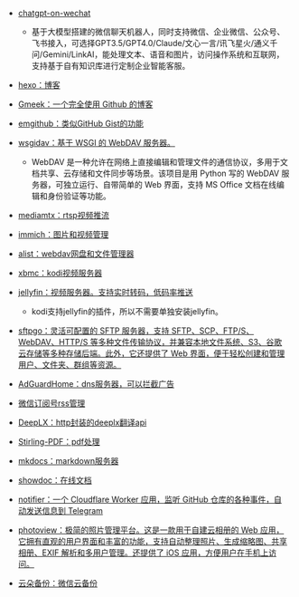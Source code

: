 - [chatgpt-on-wechat](https://github.com/zhayujie/chatgpt-on-wechat)
    - 基于大模型搭建的微信聊天机器人，同时支持微信、企业微信、公众号、飞书接入，可选择GPT3.5/GPT4.0/Claude/文心一言/讯飞星火/通义千问/Gemini/LinkAI，能处理文本、语音和图片，访问操作系统和互联网，支持基于自有知识库进行定制企业智能客服。

- [hexo：博客](https://github.com/hexojs/hexo)

- [Gmeek：一个完全使用 Github 的博客](https://github.com/Meekdai/Gmeek)

- [emgithub：类似GitHub Gist的功能](https://github.com/yusanshi/emgithub)

- [wsgidav：基于 WSGI 的 WebDAV 服务器。](https://github.com/mar10/wsgidav)

    - WebDAV 是一种允许在网络上直接编辑和管理文件的通信协议，多用于文档共享、云存储和文件同步等场景。该项目是用 Python 写的 WebDAV 服务器，可独立运行、自带简单的 Web 界面，支持 MS Office 文档在线编辑和身份验证等功能。

- [mediamtx：rtsp视频推流](https://github.com/bluenviron/mediamtx)

- [immich：图片和视频管理](https://github.com/immich-app/immich)

- [alist：webdav网盘和文件管理器](https://github.com/alist-org/alist)

- [xbmc：kodi视频服务器](https://github.com/xbmc/xbmc)

- [jellyfin：视频服务器。支持实时转码，低码率推送](https://github.com/jellyfin/jellyfin)
    - kodi支持jellyfin的插件，所以不需要单独安装jellyfin。

- [sftpgo：灵活可配置的 SFTP 服务器，支持 SFTP、SCP、FTP/S、WebDAV、HTTP/S 等多种文件传输协议，并兼容本地文件系统、S3、谷歌云存储等多种存储后端。此外，它还提供了 Web 界面，便于轻松创建和管理用户、文件夹、群组等资源。](https://github.com/drakkan/sftpgo)

- [AdGuardHome：dns服务器，可以拦截广告](https://github.com/AdguardTeam/AdGuardHome)

- [微信订阅号rss管理](https://github.com/cooderl/wewe-rss)

- [DeepLX：http封装的deeplx翻译api](https://github.com/OwO-Network/DeepLX)

- [Stirling-PDF：pdf处理](https://github.com/Stirling-Tools/Stirling-PDF)

- [mkdocs：markdown服务器](https://github.com/mkdocs/mkdocs)

- [showdoc：在线文档](https://github.com/star7th/showdoc)

- [notifier：一个 Cloudflare Worker 应用，监听 GitHub 仓库的各种事件，自动发送信息到 Telegram](https://github.com/byodian/notifier)

- [photoview：极简的照片管理平台。这是一款用于自建云相册的 Web 应用，它拥有直观的用户界面和丰富的功能，支持自动整理照片、生成缩略图、共享相册、EXIF 解析和多用户管理。还提供了 iOS 应用，方便用户在手机上访问。](https://github.com/photoview/photoview)

- [云朵备份：微信云备份](https://www.cloudbak.org/)
